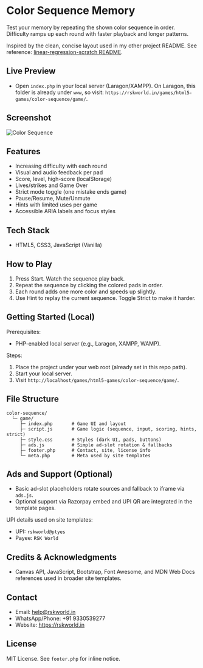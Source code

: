 # Color Sequence Memory

Test your memory by repeating the shown color sequence in order. Difficulty ramps up each round with faster playback and longer patterns.

Inspired by the clean, concise layout used in my other project README. See reference: [linear-regression-scratch README](https://github.com/rskworld/linear-regression-scratch/blob/main/README.md).

## Live Preview

- Open `index.php` in your local server (Laragon/XAMPP). On Laragon, this folder is already under `www`, so visit: `https://rskworld.in/games/html5-games/color-sequence/game/`.

## Screenshot

![Color Sequence](../color-sequence.png)

## Features

- Increasing difficulty with each round
- Visual and audio feedback per pad
- Score, level, high-score (localStorage)
- Lives/strikes and Game Over
- Strict mode toggle (one mistake ends game)
- Pause/Resume, Mute/Unmute
- Hints with limited uses per game
- Accessible ARIA labels and focus styles

## Tech Stack

- HTML5, CSS3, JavaScript (Vanilla)

## How to Play

1. Press Start. Watch the sequence play back.
2. Repeat the sequence by clicking the colored pads in order.
3. Each round adds one more color and speeds up slightly.
4. Use Hint to replay the current sequence. Toggle Strict to make it harder.

## Getting Started (Local)

Prerequisites:

- PHP-enabled local server (e.g., Laragon, XAMPP, WAMP).

Steps:

1. Place the project under your web root (already set in this repo path).
2. Start your local server.
3. Visit `http://localhost/games/html5-games/color-sequence/game/`.

## File Structure

```
color-sequence/
  └─ game/
     ├─ index.php       # Game UI and layout
     ├─ script.js       # Game logic (sequence, input, scoring, hints, strict)
     ├─ style.css       # Styles (dark UI, pads, buttons)
     ├─ ads.js          # Simple ad-slot rotation & fallbacks
     ├─ footer.php      # Contact, site, license info
     └─ meta.php        # Meta used by site templates
```

## Ads and Support (Optional)

- Basic ad-slot placeholders rotate sources and fallback to iframe via `ads.js`.
- Optional support via Razorpay embed and UPI QR are integrated in the template pages.

UPI details used on site templates:

- UPI: `rskworld@ptyes`
- Payee: `RSK World`

## Credits & Acknowledgments

- Canvas API, JavaScript, Bootstrap, Font Awesome, and MDN Web Docs references used in broader site templates.

## Contact

- Email: help@rskworld.in
- WhatsApp/Phone: +91 9330539277
- Website: https://rskworld.in

## License

MIT License. See `footer.php` for inline notice.


